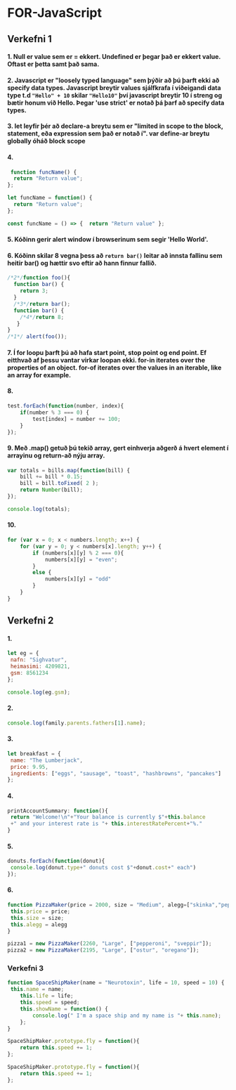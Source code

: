 # FOR-JavaScript
## Verkefni 1
#### 1. Null er value sem er = ekkert. Undefined er þegar það er ekkert value. Oftast er þetta samt það sama.

#### 2. Javascript er "loosely typed language" sem þýðir að þú þarft ekki að specify data types. Javascript breytir values sjálfkrafa í viðeigandi data type t.d ```"Hello" + 10``` skilar ```"Hello10"``` því javascript breytir 10 í streng og bætir honum við Hello. Þegar 'use strict' er notað þá þarf að specify data types.

#### 3. let leyfir þér að declare-a breytu sem er "limited in scope to the block, statement, eða expression sem það er notað í". var define-ar breytu globally óháð block scope

#### 4.
```javascript
 function funcName() {
  return "Return value";
};
```
```javascript
let funcName = function() {
  return "Return value";
};
```
```javascript
const funcName = () => {  return "Return value" };
```
#### 5. Kóðinn gerir alert window í browserinum sem segir 'Hello World'.

#### 6. Kóðinn skilar 8 vegna þess að ```return bar()``` leitar að innsta fallinu sem heitir bar() og hættir svo eftir að hann finnur fallið.
```javascript
/*2*/function foo(){
  function bar() {
    return 3;
  }
  /*3*/return bar();
  function bar() {
    /*4*/return 8;
   }
}
/*1*/ alert(foo()); 
```
#### 7. Í for loopu þarft þú að hafa start point, stop point og end point. Ef eitthvað af þessu vantar virkar loopan ekki. for-in iterates over the properties of an object. for-of iterates over the values in an iterable, like an array for example.
#### 8. 
```javascript
test.forEach(function(number, index){
    if(number % 3 === 0) {
        test[index] = number += 100; 
    }
});
```
#### 9. Með .map() getuð þú tekið array, gert einhverja aðgerð á hvert element í arrayinu og return-að nýju array.
```javascript
var totals = bills.map(function(bill) {
    bill += bill * 0.15;
    bill = bill.toFixed( 2 );
    return Number(bill);
});

console.log(totals);
```
#### 10. 
```javascript
for (var x = 0; x < numbers.length; x++) {
    for (var y = 0; y < numbers[x].length; y++) {
        if (numbers[x][y] % 2 === 0){
            numbers[x][y] = "even";
        }
        else {
            numbers[x][y] = "odd"
        }
    }
}
```
## Verkefni 2
#### 1.
```javascript
let eg = {
 nafn: "Sighvatur",
 heimasimi: 4209821,
 gsm: 8561234
};

console.log(eg.gsm);
```
#### 2.
```javascript
console.log(family.parents.fathers[1].name);
```

#### 3.
```javascript
let breakfast = {
 name: "The Lumberjack",
 price: 9.95,
 ingredients: ["eggs", "sausage", "toast", "hashbrowns", "pancakes"]
};
```
#### 4.
```javascript
printAccountSummary: function(){
 return "Welcome!\n"+"Your balance is currently $"+this.balance 
 +" and your interest rate is "+ this.interestRatePercent+"%."
}
```
#### 5.
```javascript
donuts.forEach(function(donut){
 console.log(donut.type+" donuts cost $"+donut.cost+" each")
});
```
#### 6.
```javascript
function PizzaMaker(price = 2000, size = "Medium", alegg=["skinka","pepperoni"]) {   
 this.price = price;
 this.size = size;
 this.alegg = alegg
}

pizza1 = new PizzaMaker(2260, "Large", ["pepperoni", "sveppir"]);
pizza2 = new PizzaMaker(2195, "Large", ["ostur", "oregano"]);
```
### Verkefni 3
```javascript
function SpaceShipMaker(name = "Neurotoxin", life = 10, speed = 10) {   
 this.name = name;
	this.life = life;
	this.speed = speed;
	this.showName = function() {
		console.log(" I'm a space ship and my name is "+ this.name);
	};
}

SpaceShipMaker.prototype.fly = function(){
	return this.speed += 1;
};

SpaceShipMaker.prototype.fly = function(){
	return this.speed += 1;
};
```
